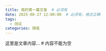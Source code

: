 ```yaml
---
title: 我的第一篇文章  # 必须有
date: 2025-08-27 12:00:00  # 必须有，格式正确
tags:
  - 测试
categories: 随笔
---
```

这里是文章内容...  # 内容不能为空